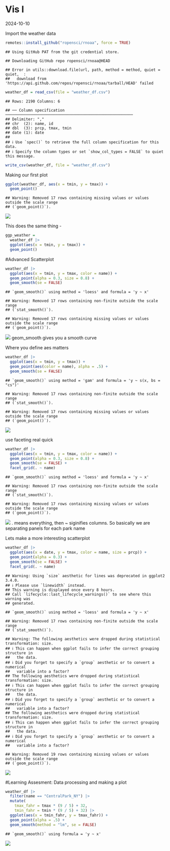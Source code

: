Vis I
================
2024-10-10

Import the weather data

``` r
remotes::install_github("ropensci/rnoaa", force = TRUE)
```

    ## Using GitHub PAT from the git credential store.

    ## Downloading GitHub repo ropensci/rnoaa@HEAD

    ## Error in utils::download.file(url, path, method = method, quiet = quiet,  : 
    ##   download from 'https://api.github.com/repos/ropensci/rnoaa/tarball/HEAD' failed

``` r
weather_df = read_csv(file = "weather_df.csv")
```

    ## Rows: 2190 Columns: 6

    ## ── Column specification ────────────────────────────────────────────────────────
    ## Delimiter: ","
    ## chr  (2): name, id
    ## dbl  (3): prcp, tmax, tmin
    ## date (1): date
    ## 
    ## ℹ Use `spec()` to retrieve the full column specification for this data.
    ## ℹ Specify the column types or set `show_col_types = FALSE` to quiet this message.

``` r
write_csv(weather_df, file = "weather_df.csv")
```

Making our first plot

``` r
ggplot(weather_df, aes(x = tmin, y = tmax)) + 
  geom_point()
```

    ## Warning: Removed 17 rows containing missing values or values outside the scale range
    ## (`geom_point()`).

![](vis_I_files/figure-gfm/unnamed-chunk-2-1.png)<!-- -->

This does the same thing -

``` r
ggp_weather = 
  weather_df |>
  ggplot(aes(x = tmin, y = tmax)) + 
  geom_point()
```

\#Advanced Scatterplot

``` r
weather_df |>
  ggplot(aes(x = tmin, y = tmax, color = name)) + 
  geom_point(alpha = 0.3, size = 0.8) + 
  geom_smooth(se = FALSE)
```

    ## `geom_smooth()` using method = 'loess' and formula = 'y ~ x'

    ## Warning: Removed 17 rows containing non-finite outside the scale range
    ## (`stat_smooth()`).

    ## Warning: Removed 17 rows containing missing values or values outside the scale range
    ## (`geom_point()`).

![](vis_I_files/figure-gfm/unnamed-chunk-4-1.png)<!-- --> geom_smooth
gives you a smooth curve

Where you define aes matters

``` r
weather_df |>
  ggplot(aes(x = tmin, y = tmax)) + 
  geom_point(aes(color = name), alpha = .5) +
  geom_smooth(se = FALSE)
```

    ## `geom_smooth()` using method = 'gam' and formula = 'y ~ s(x, bs = "cs")'

    ## Warning: Removed 17 rows containing non-finite outside the scale range
    ## (`stat_smooth()`).

    ## Warning: Removed 17 rows containing missing values or values outside the scale range
    ## (`geom_point()`).

![](vis_I_files/figure-gfm/unnamed-chunk-5-1.png)<!-- -->

use faceting real quick

``` r
weather_df |>
  ggplot(aes(x = tmin, y = tmax, color = name)) + 
  geom_point(alpha = 0.3, size = 0.8) + 
  geom_smooth(se = FALSE) + 
  facet_grid(. ~ name)
```

    ## `geom_smooth()` using method = 'loess' and formula = 'y ~ x'

    ## Warning: Removed 17 rows containing non-finite outside the scale range
    ## (`stat_smooth()`).

    ## Warning: Removed 17 rows containing missing values or values outside the scale range
    ## (`geom_point()`).

![](vis_I_files/figure-gfm/unnamed-chunk-6-1.png)<!-- --> . means
everything, then ~ siginifies columns. So basically we are separating
panels for each park name

Lets make a more interesting scatterplot

``` r
weather_df |> 
  ggplot(aes(x = date, y = tmax, color = name, size = prcp)) + 
  geom_point(alpha = 0.3) +
  geom_smooth(se = FALSE) + 
  facet_grid(. ~ name)
```

    ## Warning: Using `size` aesthetic for lines was deprecated in ggplot2 3.4.0.
    ## ℹ Please use `linewidth` instead.
    ## This warning is displayed once every 8 hours.
    ## Call `lifecycle::last_lifecycle_warnings()` to see where this warning was
    ## generated.

    ## `geom_smooth()` using method = 'loess' and formula = 'y ~ x'

    ## Warning: Removed 17 rows containing non-finite outside the scale range
    ## (`stat_smooth()`).

    ## Warning: The following aesthetics were dropped during statistical transformation: size.
    ## ℹ This can happen when ggplot fails to infer the correct grouping structure in
    ##   the data.
    ## ℹ Did you forget to specify a `group` aesthetic or to convert a numerical
    ##   variable into a factor?
    ## The following aesthetics were dropped during statistical transformation: size.
    ## ℹ This can happen when ggplot fails to infer the correct grouping structure in
    ##   the data.
    ## ℹ Did you forget to specify a `group` aesthetic or to convert a numerical
    ##   variable into a factor?
    ## The following aesthetics were dropped during statistical transformation: size.
    ## ℹ This can happen when ggplot fails to infer the correct grouping structure in
    ##   the data.
    ## ℹ Did you forget to specify a `group` aesthetic or to convert a numerical
    ##   variable into a factor?

    ## Warning: Removed 19 rows containing missing values or values outside the scale range
    ## (`geom_point()`).

![](vis_I_files/figure-gfm/unnamed-chunk-7-1.png)<!-- -->

\#Learning Assesment: Data processing and making a plot  

``` r
weather_df |> 
  filter(name == "CentralPark_NY") |> 
  mutate(
    tmax_fahr = tmax * (9 / 5) + 32,
    tmin_fahr = tmin * (9 / 5) + 32) |> 
  ggplot(aes(x = tmin_fahr, y = tmax_fahr)) +
  geom_point(alpha = .5) + 
  geom_smooth(method = "lm", se = FALSE)
```

    ## `geom_smooth()` using formula = 'y ~ x'

![](vis_I_files/figure-gfm/unnamed-chunk-8-1.png)<!-- -->

